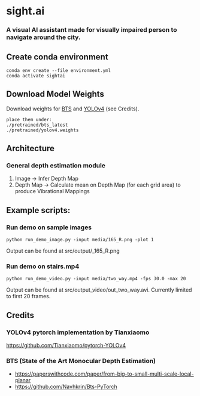 # sight.ai
### A visual AI assistant made for visually impaired person to navigate around the city.


## Create conda environment
```
conda env create --file environment.yml
conda activate sightai
```

## Download Model Weights
Download weights for [BTS](https://drive.google.com/file/d/1_mENn0G9YlLAAr3N8DVDt4Hk2SBbo1pl/view) and [YOLOv4](https://drive.google.com/file/d/1cewMfusmPjYWbrnuJRuKhPMwRe_b9PaT/view) (see Credits).
```
place them under:
./pretrained/bts_latest
./pretrained/yolov4.weights
```

## Architecture
### General depth estimation module
1. Image -> Infer Depth Map
2. Depth Map -> Calculate mean on Depth Map (for each grid area) to produce Vibrational Mappings

## Example scripts:
### Run demo on sample images
```
python run_demo_image.py -input media/165_R.png -plot 1
```
Output can be found at src/output/_165_R.png

### Run demo on stairs.mp4
```
python run_demo_video.py -input media/two_way.mp4 -fps 30.0 -max 20
```
Output can be found at src/output_video/out_two_way.avi. Currently limited to first 20 frames.


## Credits
### YOLOv4 pytorch implementation by Tianxiaomo
<https://github.com/Tianxiaomo/pytorch-YOLOv4>

### BTS (State of the Art Monocular Depth Estimation)
- <https://paperswithcode.com/paper/from-big-to-small-multi-scale-local-planar>
- <https://github.com/Navhkrin/Bts-PyTorch>


